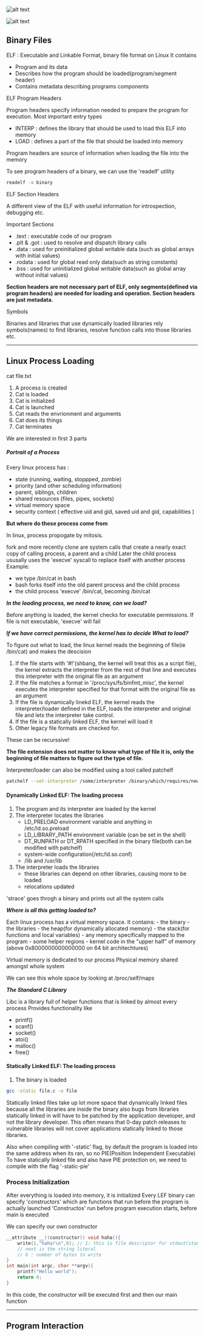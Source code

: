 ![alt text](attachments/image.png)

![alt text](attachments/image1.png)

## Binary Files

ELF : Executable and Linkable Format, binary file format on Linux
It contains 
- Program and its data
- Describes how the program should be loaded(program/segment header)
- Contains metadata describing programs components

ELF Program Headers

Program headers specify information needed to prepare the program for execution. Most important entry types
- INTERP : defines the library that should be used  to load this ELF into memory
- LOAD : defines a part of the file that should be loaded into memory

Program headers are source of information when loading the file into the memory

To see program headers of a binary, we can use the 'readelf' utility

```sh
readelf -a binary
```

ELF Section Headers

A different view of the ELF with useful information for introspection, debugging etc.

Important Sections

- .text : executable code of our program 
- .plt & .got : used to resolve and dispatch library calls
- .data : used for preinitialized global writable data (such as global arrays with initial values)
- .rodata : used for global read only data(such as string constants)
- .bss : used for uninitialized global writable data(such as global array without initial values)

**Section headers are not necessary part of ELF, only segments(defined via program headers) are needed for loading and operation. Section headers are just metadata.**

Symbols 

Binaries and libraries that use dynamically loaded libraries rely symbols(names) to find libraries, resolve function calls into those libraries etc.

---

## Linux Process Loading

cat file.txt
1) A process is created
2) Cat is loaded
3) Cat is initialized
4) Cat is launched
5) Cat reads the envrionment and arguments
6) Cat does its things 
7) Cat terminates

We are interested in first 3 parts


##### Portrait of a Process

Every linux process has :

- state (running, waiting, stoppped, zombie)
- priority (and other scheduling information)
- parent, siblings, children
- shared resources (files, pipes, sockets)
- virtual memory space
- security context ( effective uid and gid, saved uid and gid, capabilities )

**But where do these process come from**

In linux, process propogate by mitosis.

fork and more recently clone are system calls that create a nearly exact copy of calling process, a parent and a child
Later the child process ususally uses the 'execve' syscall to replace itself with another process
Example: 
- we type /bin/cat in bash 
- bash forks itself into the old parent process and the child process
- the child process 'execve' /bin/cat, becoming /bin/cat

***In the loading process, we need to know, can we load?***

Before anything is loaded, the kernel checks for executable permissions. If file is not executable, 'execve' will fail

***If we have correct permissions, the kernel has to decide What to load?***

To figure out what to load, the linux  kernel reads the beginning of file(ie /bin/cat) and makes the descision

1) If the file starts with '#!'(shbang, the kernel will treat this as a script file), the kernel extracts the interpreter from the rest of that line and executes this interpreter with the original file as an argument 
2) If the file matches a format in '/proc/sys/fs/binfmt_misc', the kernel executes the interpreter specified for that format with the original file as an argument 
3) If the file is dynamically linekd ELF, the kernel reads the interpreter/loader defined in the ELF, loads the interpreter and original file and lets the interpreter take control.
4) If the file is a statically linked ELF, the kernel will load it
5) Other legacy file formats are checked for.

These can be recurssive!

**The file extension does not matter to know what type of file it is, only the beginning of file matters to figure out the type of file.**

Interpreter/loader can also be modified using a tool called patchelf
```sh
patchelf --set-interpreter /some/interpreter /binary/which/requires/new/interpreter
```

#### Dynamically Linked ELF: The loading process

1) The program and its interpreter are loaded by the kernel
2) The interpreter locates the libraries
    - LD_PRELOAD environment variable and anything in /etc/ld.so.preload
    - LD_LIBRARY_PATH environment variable (can be set in the shell)
    - DT_RUNPATH or DT_RPATH specified in the binary file(both can be modified with patchelf)
    - system-wide configuration(/etc/ld.so.conf)
    - /lib and /usr/lib
3) The interpreter loads the libraries
    - these libraries can depend on other libraries, causing more to be loaded
    - relocations updated


'strace' goes throgh a binary and prints out all the system calls

***Where is all this getting loaded to?***

Each linux process has a virtual memory space. It contains:
    - the binary
    - the libraries
    - the heap(for dynamically allocated memory)
    - the stack(for functions and local variables)
    - any memory specifically mapped to the program
    - some helper regions
    - kernel code in the "upper half" of memory (above 0x8000000000000000 on 64 bit architechtures)

Virtual memory is dedicated to our process
Physical memory shared amongst whole system

We can see this whole space by looking at /proc/self/maps

***The Standard C Library***

Libc is a library full of helper functions that is linked by almost every process
Provides functionality like 
- printf()
- scanf()
- socket()
- atoi()
- malloc()
- free()

#### Statically Linked ELF: The loading process

1) The binary is loaded

```sh
gcc -static file.c -o file
```

Statically linked files take up lot more space that dynamically linked files because all the libraries are inside the binary also bugs from libraries statically linked in will have to be patched by the application developer, and not the library developer. This often means that 0-day patch releases to vulnerable libraries will not cover applications statically linked to those libraries.

Also when compiling with '-static' flag, by default the program is loaded into the same address when its ran, so no PIE(Position Independent Executable)
To have statically linked file and also have PIE protection on, we need to compile with the flag '-static-pie'


### Process Initialization

After everything is loaded into memory, it is initialized
Every LEF binary can specify 'constructors' which are functions that run before the program is actually launched
'Constructos' run before program execution starts, before main is executed

We can specify our own constructor

```c
__attribute __((constructor)) void haha(){
    write(1,"haha!\n",6); // 1: this is file descriptor for stdout(standard output)
    // next is the string literal
    // 6 : number of bytes to write
}
int main(int argc, char **argv){
    printf("Hello world");
    return 0;
}
```
In this code, the constructor will be executed first and then our main function

---

## Program Interaction

